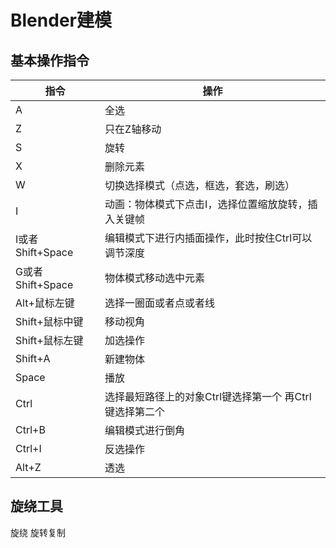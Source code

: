 # Blender建模
## 基本操作指令
|指令|操作|
|--|--|
|A|全选|
|Z|只在Z轴移动|
|S|旋转
|X|删除元素|
|W |切换选择模式（点选，框选，套选，刷选）|
|I |动画：物体模式下点击I，选择位置缩放旋转，插入关键帧|
|I或者Shift+Space|编辑模式下进行内插面操作，此时按住Ctrl可以调节深度|
|G或者Shift+Space|物体模式移动选中元素|
|Alt+鼠标左键| 选择一圈面或者点或者线|
|Shift+鼠标中键|移动视角|
|Shift+鼠标左键|加选操作|
|Shift+A|新建物体|
|Space|播放|
|Ctrl| 选择最短路径上的对象Ctrl键选择第一个 再Ctrl键选择第二个|
|Ctrl+B|编辑模式进行倒角|
|Ctrl+I|反选操作|
|Alt+Z|透选|
## 旋绕工具 
旋绕 旋转复制
